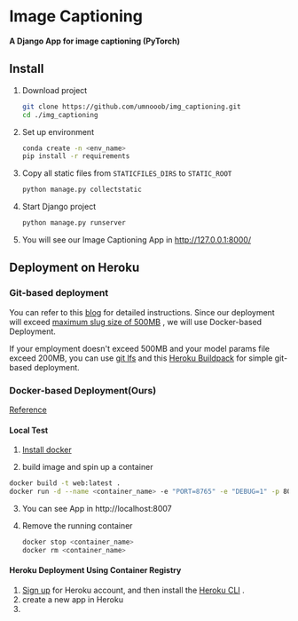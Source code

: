 # Image Captioning
**A Django App for image captioning (PyTorch)**

## Install

1. Download project

   ```bash
   git clone https://github.com/umnooob/img_captioning.git
   cd ./img_captioning
   ```

2. Set up environment

   ```bash
   conda create -n <env_name>
   pip install -r requirements
   ```

3. Copy all static files from  `STATICFILES_DIRS` to `STATIC_ROOT`

   ```bash
   python manage.py collectstatic
   ```

4. Start Django project

   ```bash
   python manage.py runserver
   ```

5. You will see our Image Captioning App in http://127.0.0.1:8000/

## Deployment on Heroku

### Git-based deployment

You can refer to this [blog](https://stefanbschneider.github.io/blog/pytorch-django) for detailed instructions. Since our deployment will exceed [maximum slug size of 500MB](https://devcenter.heroku.com/articles/slug-compiler#slug-size) , we will use Docker-based Deployment.

If your employment doesn't exceed 500MB and your model params file exceed 200MB, you can use [git lfs](https://git-lfs.github.com/) and this [Heroku Buildpack](https://elements.heroku.com/buildpacks/raxod502/heroku-buildpack-git-lfs) for simple git-based deployment.

### Docker-based Deployment(Ours)

[Reference](https://testdriven.io/blog/deploying-django-to-heroku-with-docker/#heroku-container-runtime)

#### Local Test

1. [Install docker](https://www.docker.com/products/docker-desktop)

2.  build image and spin up a container

   ```bash
   docker build -t web:latest .
   docker run -d --name <container_name> -e "PORT=8765" -e "DEBUG=1" -p 8007:8765 web:latest
   ```

3. You can see App in  http://localhost:8007

4. Remove the running container

   ```bash
   docker stop <container_name>
   docker rm <container_name>
   ```

#### Heroku Deployment Using Container Registry

1. [Sign up](https://signup.heroku.com/) for Heroku account, and then install the [Heroku CLI](https://devcenter.heroku.com/articles/heroku-cli) .
2. create a new app in Heroku
3. 
